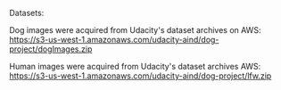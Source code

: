 Datasets:

Dog images were acquired from Udacity's dataset archives on AWS:
https://s3-us-west-1.amazonaws.com/udacity-aind/dog-project/dogImages.zip

Human images were acquired from Udacity's dataset archives AWS:
https://s3-us-west-1.amazonaws.com/udacity-aind/dog-project/lfw.zip
